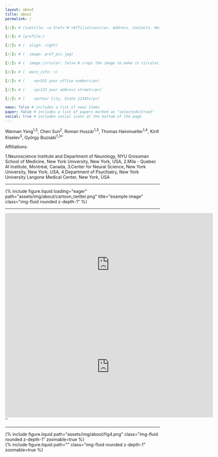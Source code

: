 ```yaml
---
layout: about
title: about
permalink: /

[//]: # (subtitle: <a href='#'>Affiliations</a>. Address. Contacts. Moto. Etc.)

[//]: # (profile:)

[//]: # (  align: right)

[//]: # (  image: prof_pic.jpg)

[//]: # (  image_circular: false # crops the image to make it circular)

[//]: # (  more_info: >)

[//]: # (    <p>555 your office number</p>)

[//]: # (    <p>123 your address street</p>)

[//]: # (    <p>Your City, State 12345</p>)

news: false # includes a list of news items
paper: false # includes a list of papers marked as "selected={true}"
social: true # includes social icons at the bottom of the page
---
```

Wannan Yang<sup>1,3</sup>, Chen Sun<sup>2</sup>, Roman Huszár<sup>1,3</sup>, Thomas Hainmueller<sup>1,4</sup>, Kirill Kiselev<sup>3</sup>, György Buzsáki<sup>1,3*</sup>

Affiliations:

1.Neuroscience Institute and Department of Neurology, NYU Grossman School of Medicine, New York University, New York, USA,
2.Mila - Quebec AI Institute, Montréal, Canada,
3.Center for Neural Science, New York University, New York, USA,
4.Department of Psychiatry, New York University Langone Medical Center, New York, USA  


---


<div class="row">
    <div class="col-sm mt-3 mt-md-0">
        {% include figure.liquid loading="eager" path="assets/img/about/cartoon_twitter.png" title="example image" class="img-fluid rounded z-depth-1" %}
    </div>
</div>
<div class="caption">

</div>




---


<div class="row mt-3">
    <div class="col-sm mt-3 mt-md-0">
        <iframe width="677" height="333" src="https://www.youtube.com/embed/BuAeQmzt5Lc" title="UMAP manifold (supervised) for figure-8 maze task." frameborder="0" allow="accelerometer; autoplay; clipboard-write; encrypted-media; gyroscope; picture-in-picture; web-share" allowfullscreen></iframe>
    </div>
    <div class="col-sm mt-3 mt-md-0">
        <iframe width="677" height="333" src="https://www.youtube.com/embed/BiV5FDGRY-c" title="UMAP manifold (unsupervised) for figure-8 maze task." frameborder="0" allow="accelerometer; autoplay; clipboard-write; encrypted-media; gyroscope; picture-in-picture; web-share" allowfullscreen></iframe>   
    </div>
</div>
<div class="caption">
    ''
</div>


---
<div class="row mt-3">
    <div class="col-sm mt-3 mt-md-0">
        {% include figure.liquid path="assets/img/about/fig4.png" class="img-fluid rounded z-depth-1" zoomable=true %}
    </div>
    <div class="col-sm mt-3 mt-md-0">
        {% include figure.liquid path="" class="img-fluid rounded z-depth-1" zoomable=true %}
    </div>


</div>
